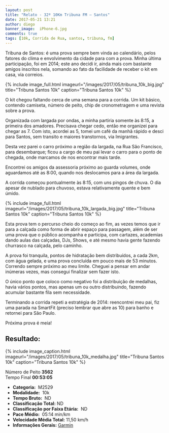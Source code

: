 ```yaml
---
layout: post
title: "Relato - 32º 10Km Tribuna FM – Santos"
date: 2017-05-21 13:21
author: diego
banner_image:  iPhone-6.jpg
comments: true
tags: [10k, Corrida de Rua, santos, tribuna, fm]
---
```


Tribuna de Santos: é uma prova sempre bem vinda ao calendário, pelos fatores do clima e envolvimento da cidade para com a prova. Minha última participação, foi em 2014; este ano decidi ir, ainda mais com bastante amigos inscritos nela, somando ao fato da facilidade de receber o kit em casa, via correios.

<!--more-->

{% include image_full.html imageurl="/images/2017/05/tribuna_10k_big.jpg" title="Tribuna Santos 10k" caption="Tribuna Santos 10k" %}

O kit chegou faltando cerca de uma semana para a corrida. Um kit básico, contendo camiseta, número de peito, chip de cronometragem e uma revista sobre a prova.

Organizada com largada por ondas, a minha partiria somente às 8:15, a primeira dos amadores. Precisava chegar cedo, então me organizei para chegar as 7. Com isto, acordei as 5, tomei um café da manhã rápido e desci para Santos, sem transito e maiores transtornos, via Imigrantes.

Desta vez parei o carro próximo a região da largada, na Rua São Francisco, para desembarque; ficou a cargo de meu pai levar o carro para o ponto de chegada, onde marcamos de nos encontrar mais tarde.

Encontrei os amigos da assessoria próximo ao guarda volumes, onde aguardamos até as 8:00, quando nos deslocamos para a área da largada.

A corrida começou pontualmente às 8:15, com uns pingos de chuva. O dia apesar de nublado para chuvoso, estava relativamente quente e bem úmido.

{% include image_full.html imageurl="/images/2017/05/tribuna_10k_largada_big.jpg" title="Tribuna Santos 10k" caption="Tribuna Santos 10k" %}

Esta prova tem o percurso cheio do começo ao fim, as vezes temos que ir para a calçada como forma de abrir espaço para passagem, além de ser uma prova que o público acompanha e participa, com cartazes, academias dando aulas das calçadas, DJs, Shows, e até mesmo havia gente fazendo churrasco na calçada, pelo caminho.

A prova foi tranquila, pontos de hidratação bem distribuídos, a cada 2km, com água gelada, e uma prova concluída em pouco mais de 53 minutos. Correndo sempre próximo ao meu limite. Cheguei a pensar em andar inúmeras vezes, mas consegui finalizar sem fazer isto.

O único ponto que coloco como negativo foi a distribuição de medalhas, havia vários pontos, mas apenas um ou outro distribuindo, fazendo acumular bastante fila sem necessidade.

Terminando a corrida repeti a estratégia de 2014: reencontrei meu pai, fiz uma parada na SmartFit (preciso lembrar que abre as 10) para banho e retornei para São Paulo.

Próxima prova é meia!

## Resultado:

{% include image_caption.html imageurl="/images/2017/05/tribuna_10k_medalha.jpg" title="Tribuna Santos 10k" caption="Tribuna Santos 10k" %}

<div class="iconos clearfix">
	<div class="item">
		<i class="ico_rede"></i>
		<span>Número de Peito</span>
		<strong>3562</strong>
	</div>
	<div class="item">
		<i class="ico_rede"></i>
		<span>Tempo Final</span>
		<strong>00:53:05</strong>
	</div>
</div>

* **Categoria:**  M2529
* **Modalidade:**  10k
* **Tempo Bruto:**  ND
* **Classificação Total:**  ND
* **Classificação por Faixa Etária:**  ND
* **Pace Médio:**  05:14 min/km
* **Velocidade Média Total:**  11,50 km/h
* **Informações Gerais:** <a href="http://connect.garmin.com/activity/1746811294" target="_blank">Garmin</a>
